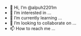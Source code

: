 - 👋 Hi, I’m @alpuh2201m
- 👀 I’m interested in ...
- 🌱 I’m currently learning ...
- 💞️ I’m looking to collaborate on ...
- 📫 How to reach me ...

<!---
alpuh2201m/alpuh2201m is a ✨ special ✨ repository because its `README.md` (this file) appears on your GitHub profile.
You can click the Preview link to take a look at your changes.
--->
